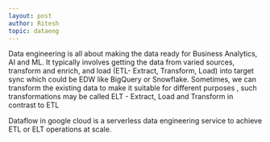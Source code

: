 ```yaml
---
layout: post
author: Ritesh
topic: dataeng
---
```


Data engineering is all about making the data ready for Business Analytics, AI and ML. It typically involves getting the data from varied sources, transform and enrich, and load (ETL- Extract, Transform, Load) into target sync which could be EDW like BigQuery or Snowflake. Sometimes, we can transform the existing data to make it suitable for different purposes , such transformations may be called ELT - Extract, Load and Transform in contrast to ETL  

Dataflow in google cloud is a serverless data engineering service to achieve ETL or ELT operations at scale.
